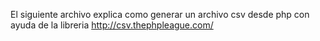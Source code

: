 El siguiente archivo explica como generar un archivo csv desde php con ayuda de la libreria http://csv.thephpleague.com/
